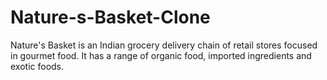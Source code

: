 # Nature-s-Basket-Clone

Nature's Basket is an Indian grocery delivery chain of retail stores focused in gourmet food. It has a range of organic food, imported ingredients and exotic foods.
